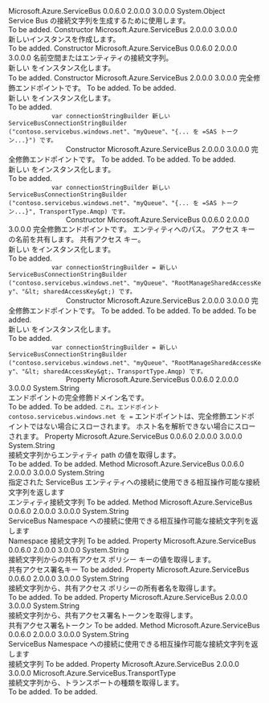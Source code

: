 <Type Name="ServiceBusConnectionStringBuilder" FullName="Microsoft.Azure.ServiceBus.ServiceBusConnectionStringBuilder">
  <TypeSignature Language="C#" Value="public class ServiceBusConnectionStringBuilder" />
  <TypeSignature Language="ILAsm" Value=".class public auto ansi beforefieldinit ServiceBusConnectionStringBuilder extends System.Object" />
  <TypeSignature Language="DocId" Value="T:Microsoft.Azure.ServiceBus.ServiceBusConnectionStringBuilder" />
  <TypeSignature Language="VB.NET" Value="Public Class ServiceBusConnectionStringBuilder" />
  <TypeSignature Language="F#" Value="type ServiceBusConnectionStringBuilder = class" />
  <AssemblyInfo>
    <AssemblyName>Microsoft.Azure.ServiceBus</AssemblyName>
    <AssemblyVersion>0.0.6.0</AssemblyVersion>
    <AssemblyVersion>2.0.0.0</AssemblyVersion>
    <AssemblyVersion>3.0.0.0</AssemblyVersion>
  </AssemblyInfo>
  <Base>
    <BaseTypeName>System.Object</BaseTypeName>
  </Base>
  <Interfaces />
  <Docs>
    <summary>
            Service Bus の接続文字列を生成するために使用します。
            </summary>
    <remarks>To be added.</remarks>
  </Docs>
  <Members>
    <Member MemberName=".ctor">
      <MemberSignature Language="C#" Value="public ServiceBusConnectionStringBuilder ();" />
      <MemberSignature Language="ILAsm" Value=".method public hidebysig specialname rtspecialname instance void .ctor() cil managed" />
      <MemberSignature Language="DocId" Value="M:Microsoft.Azure.ServiceBus.ServiceBusConnectionStringBuilder.#ctor" />
      <MemberSignature Language="VB.NET" Value="Public Sub New ()" />
      <MemberType>Constructor</MemberType>
      <AssemblyInfo>
        <AssemblyName>Microsoft.Azure.ServiceBus</AssemblyName>
        <AssemblyVersion>2.0.0.0</AssemblyVersion>
        <AssemblyVersion>3.0.0.0</AssemblyVersion>
      </AssemblyInfo>
      <Parameters />
      <Docs>
        <summary>
            新しいインスタンスを作成します。<see cref="T:Microsoft.Azure.ServiceBus.ServiceBusConnectionStringBuilder" /></summary>
        <remarks>To be added.</remarks>
      </Docs>
    </Member>
    <Member MemberName=".ctor">
      <MemberSignature Language="C#" Value="public ServiceBusConnectionStringBuilder (string connectionString);" />
      <MemberSignature Language="ILAsm" Value=".method public hidebysig specialname rtspecialname instance void .ctor(string connectionString) cil managed" />
      <MemberSignature Language="DocId" Value="M:Microsoft.Azure.ServiceBus.ServiceBusConnectionStringBuilder.#ctor(System.String)" />
      <MemberSignature Language="VB.NET" Value="Public Sub New (connectionString As String)" />
      <MemberSignature Language="F#" Value="new Microsoft.Azure.ServiceBus.ServiceBusConnectionStringBuilder : string -&gt; Microsoft.Azure.ServiceBus.ServiceBusConnectionStringBuilder" Usage="new Microsoft.Azure.ServiceBus.ServiceBusConnectionStringBuilder connectionString" />
      <MemberType>Constructor</MemberType>
      <AssemblyInfo>
        <AssemblyName>Microsoft.Azure.ServiceBus</AssemblyName>
        <AssemblyVersion>0.0.6.0</AssemblyVersion>
        <AssemblyVersion>2.0.0.0</AssemblyVersion>
        <AssemblyVersion>3.0.0.0</AssemblyVersion>
      </AssemblyInfo>
      <Parameters>
        <Parameter Name="connectionString" Type="System.String" />
      </Parameters>
      <Docs>
        <param name="connectionString">名前空間またはエンティティの接続文字列。</param>
        <summary>
            新しい <see cref="T:Microsoft.Azure.ServiceBus.ServiceBusConnectionStringBuilder" /> をインスタンス化します。
            </summary>
        <remarks>To be added.</remarks>
      </Docs>
    </Member>
    <Member MemberName=".ctor">
      <MemberSignature Language="C#" Value="public ServiceBusConnectionStringBuilder (string endpoint, string entityPath, string sharedAccessSignature);" />
      <MemberSignature Language="ILAsm" Value=".method public hidebysig specialname rtspecialname instance void .ctor(string endpoint, string entityPath, string sharedAccessSignature) cil managed" />
      <MemberSignature Language="DocId" Value="M:Microsoft.Azure.ServiceBus.ServiceBusConnectionStringBuilder.#ctor(System.String,System.String,System.String)" />
      <MemberSignature Language="VB.NET" Value="Public Sub New (endpoint As String, entityPath As String, sharedAccessSignature As String)" />
      <MemberSignature Language="F#" Value="new Microsoft.Azure.ServiceBus.ServiceBusConnectionStringBuilder : string * string * string -&gt; Microsoft.Azure.ServiceBus.ServiceBusConnectionStringBuilder" Usage="new Microsoft.Azure.ServiceBus.ServiceBusConnectionStringBuilder (endpoint, entityPath, sharedAccessSignature)" />
      <MemberType>Constructor</MemberType>
      <AssemblyInfo>
        <AssemblyName>Microsoft.Azure.ServiceBus</AssemblyName>
        <AssemblyVersion>2.0.0.0</AssemblyVersion>
        <AssemblyVersion>3.0.0.0</AssemblyVersion>
      </AssemblyInfo>
      <Parameters>
        <Parameter Name="endpoint" Type="System.String" />
        <Parameter Name="entityPath" Type="System.String" />
        <Parameter Name="sharedAccessSignature" Type="System.String" />
      </Parameters>
      <Docs>
        <param name="endpoint">完全修飾エンドポイントです。</param>
        <param name="entityPath">To be added.</param>
        <param name="sharedAccessSignature">To be added.</param>
        <summary>
            新しい <see cref="T:Microsoft.Azure.ServiceBus.ServiceBusConnectionStringBuilder" /> をインスタンス化します。
            </summary>
        <remarks>To be added.</remarks>
        <example>
          <code>
            var connectionStringBuilder 新しい ServiceBusConnectionStringBuilder ("contoso.servicebus.windows.net"、"myQueue"、"{... を =SAS トークン...}") です。
                </code>
        </example>
      </Docs>
    </Member>
    <Member MemberName=".ctor">
      <MemberSignature Language="C#" Value="public ServiceBusConnectionStringBuilder (string endpoint, string entityPath, string sharedAccessSignature, Microsoft.Azure.ServiceBus.TransportType transportType);" />
      <MemberSignature Language="ILAsm" Value=".method public hidebysig specialname rtspecialname instance void .ctor(string endpoint, string entityPath, string sharedAccessSignature, valuetype Microsoft.Azure.ServiceBus.TransportType transportType) cil managed" />
      <MemberSignature Language="DocId" Value="M:Microsoft.Azure.ServiceBus.ServiceBusConnectionStringBuilder.#ctor(System.String,System.String,System.String,Microsoft.Azure.ServiceBus.TransportType)" />
      <MemberSignature Language="F#" Value="new Microsoft.Azure.ServiceBus.ServiceBusConnectionStringBuilder : string * string * string * Microsoft.Azure.ServiceBus.TransportType -&gt; Microsoft.Azure.ServiceBus.ServiceBusConnectionStringBuilder" Usage="new Microsoft.Azure.ServiceBus.ServiceBusConnectionStringBuilder (endpoint, entityPath, sharedAccessSignature, transportType)" />
      <MemberType>Constructor</MemberType>
      <AssemblyInfo>
        <AssemblyName>Microsoft.Azure.ServiceBus</AssemblyName>
        <AssemblyVersion>2.0.0.0</AssemblyVersion>
        <AssemblyVersion>3.0.0.0</AssemblyVersion>
      </AssemblyInfo>
      <Parameters>
        <Parameter Name="endpoint" Type="System.String" />
        <Parameter Name="entityPath" Type="System.String" />
        <Parameter Name="sharedAccessSignature" Type="System.String" />
        <Parameter Name="transportType" Type="Microsoft.Azure.ServiceBus.TransportType" />
      </Parameters>
      <Docs>
        <param name="endpoint">完全修飾エンドポイントです。</param>
        <param name="entityPath">To be added.</param>
        <param name="sharedAccessSignature">To be added.</param>
        <param name="transportType">To be added.</param>
        <summary>
            新しい <see cref="T:Microsoft.Azure.ServiceBus.ServiceBusConnectionStringBuilder" /> をインスタンス化します。
            </summary>
        <remarks>To be added.</remarks>
        <example>
          <code>
            var connectionStringBuilder 新しい ServiceBusConnectionStringBuilder ("contoso.servicebus.windows.net"、"myQueue"、"{... を =SAS トークン...}", TransportType.Amqp) です。
                </code>
        </example>
      </Docs>
    </Member>
    <Member MemberName=".ctor">
      <MemberSignature Language="C#" Value="public ServiceBusConnectionStringBuilder (string endpoint, string entityPath, string sharedAccessKeyName, string sharedAccessKey);" />
      <MemberSignature Language="ILAsm" Value=".method public hidebysig specialname rtspecialname instance void .ctor(string endpoint, string entityPath, string sharedAccessKeyName, string sharedAccessKey) cil managed" />
      <MemberSignature Language="DocId" Value="M:Microsoft.Azure.ServiceBus.ServiceBusConnectionStringBuilder.#ctor(System.String,System.String,System.String,System.String)" />
      <MemberSignature Language="VB.NET" Value="Public Sub New (endpoint As String, entityPath As String, sharedAccessKeyName As String, sharedAccessKey As String)" />
      <MemberSignature Language="F#" Value="new Microsoft.Azure.ServiceBus.ServiceBusConnectionStringBuilder : string * string * string * string -&gt; Microsoft.Azure.ServiceBus.ServiceBusConnectionStringBuilder" Usage="new Microsoft.Azure.ServiceBus.ServiceBusConnectionStringBuilder (endpoint, entityPath, sharedAccessKeyName, sharedAccessKey)" />
      <MemberType>Constructor</MemberType>
      <AssemblyInfo>
        <AssemblyName>Microsoft.Azure.ServiceBus</AssemblyName>
        <AssemblyVersion>0.0.6.0</AssemblyVersion>
        <AssemblyVersion>2.0.0.0</AssemblyVersion>
        <AssemblyVersion>3.0.0.0</AssemblyVersion>
      </AssemblyInfo>
      <Parameters>
        <Parameter Name="namespaceName" Type="System.String" />
        <Parameter Name="entityPath" Type="System.String" />
        <Parameter Name="sharedAccessKeyName" Type="System.String" />
        <Parameter Name="sharedAccessKey" Type="System.String" />
      </Parameters>
      <Docs>
        <param name="endpoint">完全修飾エンドポイントです。</param>
        <param name="entityPath">エンティティへのパス。</param>
        <param name="sharedAccessKeyName">アクセス キーの名前を共有します。</param>
        <param name="sharedAccessKey">共有アクセス キー。</param>
        <summary>
            新しい <see cref="T:Microsoft.Azure.ServiceBus.ServiceBusConnectionStringBuilder" /> をインスタンス化します。
            </summary>
        <remarks>To be added.</remarks>
        <example>
          <code>
            var connectionStringBuilder = 新しい ServiceBusConnectionStringBuilder ("contoso.servicebus.windows.net"、"myQueue"、"RootManageSharedAccessKey"、"&amp;lt; sharedAccessKey&amp;gt;) です。
                </code>
        </example>
      </Docs>
    </Member>
    <Member MemberName=".ctor">
      <MemberSignature Language="C#" Value="public ServiceBusConnectionStringBuilder (string endpoint, string entityPath, string sharedAccessKeyName, string sharedAccessKey, Microsoft.Azure.ServiceBus.TransportType transportType);" />
      <MemberSignature Language="ILAsm" Value=".method public hidebysig specialname rtspecialname instance void .ctor(string endpoint, string entityPath, string sharedAccessKeyName, string sharedAccessKey, valuetype Microsoft.Azure.ServiceBus.TransportType transportType) cil managed" />
      <MemberSignature Language="DocId" Value="M:Microsoft.Azure.ServiceBus.ServiceBusConnectionStringBuilder.#ctor(System.String,System.String,System.String,System.String,Microsoft.Azure.ServiceBus.TransportType)" />
      <MemberSignature Language="F#" Value="new Microsoft.Azure.ServiceBus.ServiceBusConnectionStringBuilder : string * string * string * string * Microsoft.Azure.ServiceBus.TransportType -&gt; Microsoft.Azure.ServiceBus.ServiceBusConnectionStringBuilder" Usage="new Microsoft.Azure.ServiceBus.ServiceBusConnectionStringBuilder (endpoint, entityPath, sharedAccessKeyName, sharedAccessKey, transportType)" />
      <MemberType>Constructor</MemberType>
      <AssemblyInfo>
        <AssemblyName>Microsoft.Azure.ServiceBus</AssemblyName>
        <AssemblyVersion>2.0.0.0</AssemblyVersion>
        <AssemblyVersion>3.0.0.0</AssemblyVersion>
      </AssemblyInfo>
      <Parameters>
        <Parameter Name="endpoint" Type="System.String" />
        <Parameter Name="entityPath" Type="System.String" />
        <Parameter Name="sharedAccessKeyName" Type="System.String" />
        <Parameter Name="sharedAccessKey" Type="System.String" />
        <Parameter Name="transportType" Type="Microsoft.Azure.ServiceBus.TransportType" />
      </Parameters>
      <Docs>
        <param name="endpoint">完全修飾エンドポイントです。</param>
        <param name="entityPath">To be added.</param>
        <param name="sharedAccessKeyName">To be added.</param>
        <param name="sharedAccessKey">To be added.</param>
        <param name="transportType">To be added.</param>
        <summary>
            新しい <see cref="T:Microsoft.Azure.ServiceBus.ServiceBusConnectionStringBuilder" /> をインスタンス化します。
            </summary>
        <remarks>To be added.</remarks>
        <example>
          <code>
            var connectionStringBuilder = 新しい ServiceBusConnectionStringBuilder ("contoso.servicebus.windows.net"、"myQueue"、"RootManageSharedAccessKey"、"&amp;lt; sharedAccessKey&amp;gt;、TransportType.Amqp) です。
                </code>
        </example>
      </Docs>
    </Member>
    <Member MemberName="Endpoint">
      <MemberSignature Language="C#" Value="public string Endpoint { get; set; }" />
      <MemberSignature Language="ILAsm" Value=".property instance string Endpoint" />
      <MemberSignature Language="DocId" Value="P:Microsoft.Azure.ServiceBus.ServiceBusConnectionStringBuilder.Endpoint" />
      <MemberSignature Language="VB.NET" Value="Public Property Endpoint As String" />
      <MemberSignature Language="F#" Value="member this.Endpoint : string with get, set" Usage="Microsoft.Azure.ServiceBus.ServiceBusConnectionStringBuilder.Endpoint" />
      <MemberType>Property</MemberType>
      <AssemblyInfo>
        <AssemblyName>Microsoft.Azure.ServiceBus</AssemblyName>
        <AssemblyVersion>0.0.6.0</AssemblyVersion>
        <AssemblyVersion>2.0.0.0</AssemblyVersion>
        <AssemblyVersion>3.0.0.0</AssemblyVersion>
      </AssemblyInfo>
      <ReturnValue>
        <ReturnType>System.String</ReturnType>
      </ReturnValue>
      <Docs>
        <summary>
            エンドポイントの完全修飾ドメイン名です。
            </summary>
        <value>To be added.</value>
        <remarks>To be added.</remarks>
        <example>
          <code>これ。エンドポイント contoso.servicebus.windows.net を =</code>
        </example>
        <exception cref="T:System.ArgumentException">エンドポイントは、完全修飾エンドポイントではない場合にスローされます。</exception>
        <exception cref="T:System.UriFormatException">ホスト名を解析できない場合にスローされます。</exception>
      </Docs>
    </Member>
    <Member MemberName="EntityPath">
      <MemberSignature Language="C#" Value="public string EntityPath { get; set; }" />
      <MemberSignature Language="ILAsm" Value=".property instance string EntityPath" />
      <MemberSignature Language="DocId" Value="P:Microsoft.Azure.ServiceBus.ServiceBusConnectionStringBuilder.EntityPath" />
      <MemberSignature Language="VB.NET" Value="Public Property EntityPath As String" />
      <MemberSignature Language="F#" Value="member this.EntityPath : string with get, set" Usage="Microsoft.Azure.ServiceBus.ServiceBusConnectionStringBuilder.EntityPath" />
      <MemberType>Property</MemberType>
      <AssemblyInfo>
        <AssemblyName>Microsoft.Azure.ServiceBus</AssemblyName>
        <AssemblyVersion>0.0.6.0</AssemblyVersion>
        <AssemblyVersion>2.0.0.0</AssemblyVersion>
        <AssemblyVersion>3.0.0.0</AssemblyVersion>
      </AssemblyInfo>
      <ReturnValue>
        <ReturnType>System.String</ReturnType>
      </ReturnValue>
      <Docs>
        <summary>
            接続文字列からエンティティ path の値を取得します。
            </summary>
        <value>To be added.</value>
        <remarks>To be added.</remarks>
      </Docs>
    </Member>
    <Member MemberName="GetEntityConnectionString">
      <MemberSignature Language="C#" Value="public string GetEntityConnectionString ();" />
      <MemberSignature Language="ILAsm" Value=".method public hidebysig instance string GetEntityConnectionString() cil managed" />
      <MemberSignature Language="DocId" Value="M:Microsoft.Azure.ServiceBus.ServiceBusConnectionStringBuilder.GetEntityConnectionString" />
      <MemberSignature Language="VB.NET" Value="Public Function GetEntityConnectionString () As String" />
      <MemberSignature Language="F#" Value="member this.GetEntityConnectionString : unit -&gt; string" Usage="serviceBusConnectionStringBuilder.GetEntityConnectionString " />
      <MemberType>Method</MemberType>
      <AssemblyInfo>
        <AssemblyName>Microsoft.Azure.ServiceBus</AssemblyName>
        <AssemblyVersion>0.0.6.0</AssemblyVersion>
        <AssemblyVersion>2.0.0.0</AssemblyVersion>
        <AssemblyVersion>3.0.0.0</AssemblyVersion>
      </AssemblyInfo>
      <ReturnValue>
        <ReturnType>System.String</ReturnType>
      </ReturnValue>
      <Parameters />
      <Docs>
        <summary>
            指定された ServiceBus エンティティへの接続に使用できる相互操作可能な接続文字列を返します
            </summary>
        <returns>エンティティ接続文字列</returns>
        <remarks>To be added.</remarks>
      </Docs>
    </Member>
    <Member MemberName="GetNamespaceConnectionString">
      <MemberSignature Language="C#" Value="public string GetNamespaceConnectionString ();" />
      <MemberSignature Language="ILAsm" Value=".method public hidebysig instance string GetNamespaceConnectionString() cil managed" />
      <MemberSignature Language="DocId" Value="M:Microsoft.Azure.ServiceBus.ServiceBusConnectionStringBuilder.GetNamespaceConnectionString" />
      <MemberSignature Language="VB.NET" Value="Public Function GetNamespaceConnectionString () As String" />
      <MemberSignature Language="F#" Value="member this.GetNamespaceConnectionString : unit -&gt; string" Usage="serviceBusConnectionStringBuilder.GetNamespaceConnectionString " />
      <MemberType>Method</MemberType>
      <AssemblyInfo>
        <AssemblyName>Microsoft.Azure.ServiceBus</AssemblyName>
        <AssemblyVersion>0.0.6.0</AssemblyVersion>
        <AssemblyVersion>2.0.0.0</AssemblyVersion>
        <AssemblyVersion>3.0.0.0</AssemblyVersion>
      </AssemblyInfo>
      <ReturnValue>
        <ReturnType>System.String</ReturnType>
      </ReturnValue>
      <Parameters />
      <Docs>
        <summary>
            ServiceBus Namespace への接続に使用できる相互操作可能な接続文字列を返します
            </summary>
        <returns>Namespace 接続文字列</returns>
        <remarks>To be added.</remarks>
      </Docs>
    </Member>
    <Member MemberName="SasKey">
      <MemberSignature Language="C#" Value="public string SasKey { get; set; }" />
      <MemberSignature Language="ILAsm" Value=".property instance string SasKey" />
      <MemberSignature Language="DocId" Value="P:Microsoft.Azure.ServiceBus.ServiceBusConnectionStringBuilder.SasKey" />
      <MemberSignature Language="VB.NET" Value="Public Property SasKey As String" />
      <MemberSignature Language="F#" Value="member this.SasKey : string with get, set" Usage="Microsoft.Azure.ServiceBus.ServiceBusConnectionStringBuilder.SasKey" />
      <MemberType>Property</MemberType>
      <AssemblyInfo>
        <AssemblyName>Microsoft.Azure.ServiceBus</AssemblyName>
        <AssemblyVersion>0.0.6.0</AssemblyVersion>
        <AssemblyVersion>2.0.0.0</AssemblyVersion>
        <AssemblyVersion>3.0.0.0</AssemblyVersion>
      </AssemblyInfo>
      <ReturnValue>
        <ReturnType>System.String</ReturnType>
      </ReturnValue>
      <Docs>
        <summary>
            接続文字列からの共有アクセス ポリシー キーの値を取得します。
            </summary>
        <value>共有アクセス署名キー</value>
        <remarks>To be added.</remarks>
      </Docs>
    </Member>
    <Member MemberName="SasKeyName">
      <MemberSignature Language="C#" Value="public string SasKeyName { get; set; }" />
      <MemberSignature Language="ILAsm" Value=".property instance string SasKeyName" />
      <MemberSignature Language="DocId" Value="P:Microsoft.Azure.ServiceBus.ServiceBusConnectionStringBuilder.SasKeyName" />
      <MemberSignature Language="VB.NET" Value="Public Property SasKeyName As String" />
      <MemberSignature Language="F#" Value="member this.SasKeyName : string with get, set" Usage="Microsoft.Azure.ServiceBus.ServiceBusConnectionStringBuilder.SasKeyName" />
      <MemberType>Property</MemberType>
      <AssemblyInfo>
        <AssemblyName>Microsoft.Azure.ServiceBus</AssemblyName>
        <AssemblyVersion>0.0.6.0</AssemblyVersion>
        <AssemblyVersion>2.0.0.0</AssemblyVersion>
        <AssemblyVersion>3.0.0.0</AssemblyVersion>
      </AssemblyInfo>
      <ReturnValue>
        <ReturnType>System.String</ReturnType>
      </ReturnValue>
      <Docs>
        <summary>
            接続文字列から、共有アクセス ポリシーの所有者名を取得します。
            </summary>
        <value>To be added.</value>
        <remarks>To be added.</remarks>
      </Docs>
    </Member>
    <Member MemberName="SasToken">
      <MemberSignature Language="C#" Value="public string SasToken { get; set; }" />
      <MemberSignature Language="ILAsm" Value=".property instance string SasToken" />
      <MemberSignature Language="DocId" Value="P:Microsoft.Azure.ServiceBus.ServiceBusConnectionStringBuilder.SasToken" />
      <MemberSignature Language="VB.NET" Value="Public Property SasToken As String" />
      <MemberSignature Language="F#" Value="member this.SasToken : string with get, set" Usage="Microsoft.Azure.ServiceBus.ServiceBusConnectionStringBuilder.SasToken" />
      <MemberType>Property</MemberType>
      <AssemblyInfo>
        <AssemblyName>Microsoft.Azure.ServiceBus</AssemblyName>
        <AssemblyVersion>2.0.0.0</AssemblyVersion>
        <AssemblyVersion>3.0.0.0</AssemblyVersion>
      </AssemblyInfo>
      <ReturnValue>
        <ReturnType>System.String</ReturnType>
      </ReturnValue>
      <Docs>
        <summary>
            接続文字列から、共有アクセス署名トークンを取得します。
            </summary>
        <value>共有アクセス署名トークン</value>
        <remarks>To be added.</remarks>
      </Docs>
    </Member>
    <Member MemberName="ToString">
      <MemberSignature Language="C#" Value="public override string ToString ();" />
      <MemberSignature Language="ILAsm" Value=".method public hidebysig virtual instance string ToString() cil managed" />
      <MemberSignature Language="DocId" Value="M:Microsoft.Azure.ServiceBus.ServiceBusConnectionStringBuilder.ToString" />
      <MemberSignature Language="VB.NET" Value="Public Overrides Function ToString () As String" />
      <MemberSignature Language="F#" Value="override this.ToString : unit -&gt; string" Usage="serviceBusConnectionStringBuilder.ToString " />
      <MemberType>Method</MemberType>
      <AssemblyInfo>
        <AssemblyName>Microsoft.Azure.ServiceBus</AssemblyName>
        <AssemblyVersion>0.0.6.0</AssemblyVersion>
        <AssemblyVersion>2.0.0.0</AssemblyVersion>
        <AssemblyVersion>3.0.0.0</AssemblyVersion>
      </AssemblyInfo>
      <ReturnValue>
        <ReturnType>System.String</ReturnType>
      </ReturnValue>
      <Parameters />
      <Docs>
        <summary>
            ServiceBus Namespace への接続に使用できる相互操作可能な接続文字列を返します
            </summary>
        <returns>接続文字列</returns>
        <remarks>To be added.</remarks>
      </Docs>
    </Member>
    <Member MemberName="TransportType">
      <MemberSignature Language="C#" Value="public Microsoft.Azure.ServiceBus.TransportType TransportType { get; set; }" />
      <MemberSignature Language="ILAsm" Value=".property instance valuetype Microsoft.Azure.ServiceBus.TransportType TransportType" />
      <MemberSignature Language="DocId" Value="P:Microsoft.Azure.ServiceBus.ServiceBusConnectionStringBuilder.TransportType" />
      <MemberSignature Language="VB.NET" Value="Public Property TransportType As TransportType" />
      <MemberSignature Language="F#" Value="member this.TransportType : Microsoft.Azure.ServiceBus.TransportType with get, set" Usage="Microsoft.Azure.ServiceBus.ServiceBusConnectionStringBuilder.TransportType" />
      <MemberType>Property</MemberType>
      <AssemblyInfo>
        <AssemblyName>Microsoft.Azure.ServiceBus</AssemblyName>
        <AssemblyVersion>2.0.0.0</AssemblyVersion>
        <AssemblyVersion>3.0.0.0</AssemblyVersion>
      </AssemblyInfo>
      <ReturnValue>
        <ReturnType>Microsoft.Azure.ServiceBus.TransportType</ReturnType>
      </ReturnValue>
      <Docs>
        <summary>
            接続文字列から、トランスポートの種類を取得します。
            </summary>
        <value>To be added.</value>
        <remarks>To be added.</remarks>
      </Docs>
    </Member>
  </Members>
</Type>